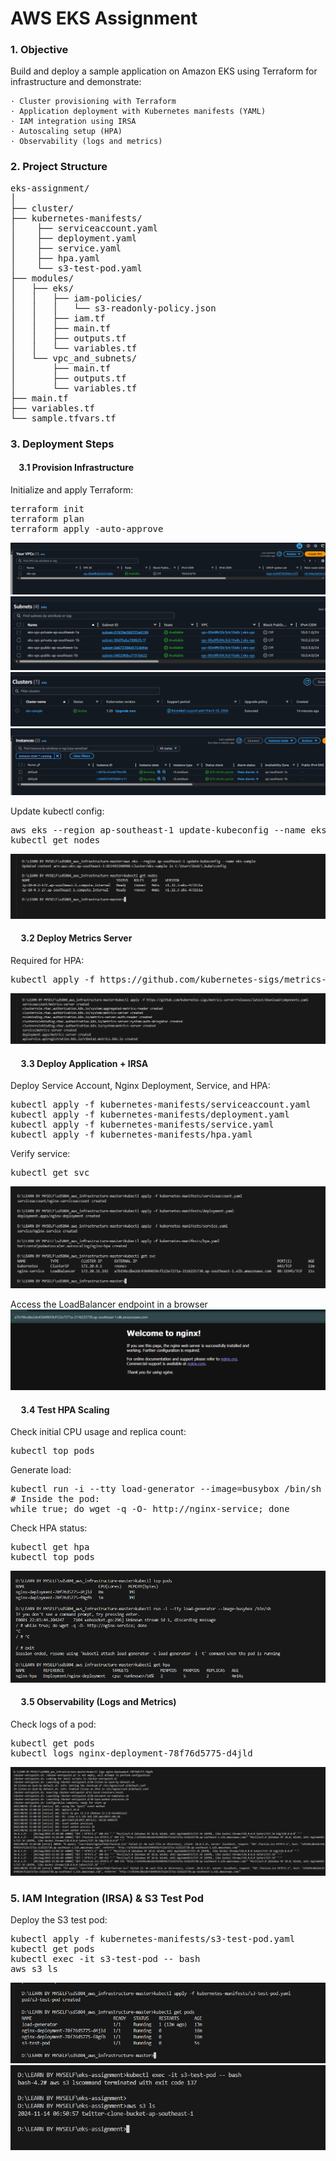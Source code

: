 # AWS EKS Assignment

### 1. Objective
Build and deploy a sample application on Amazon EKS using Terraform for infrastructure and demonstrate:

	· Cluster provisioning with Terraform
	· Application deployment with Kubernetes manifests (YAML)
	· IAM integration using IRSA
	· Autoscaling setup (HPA)
	· Observability (logs and metrics)

### 2. Project Structure
<pre>eks-assignment/
│
├── cluster/
├── kubernetes-manifests/
│    ├── serviceaccount.yaml
│    ├── deployment.yaml
│    ├── service.yaml
│    ├── hpa.yaml
│    └── s3-test-pod.yaml
├── modules/
│	├── eks/
│	│	├── iam-policies/
│	│	│	└── s3-readonly-policy.json
│	│	├── iam.tf
│	│	├── main.tf
│	│	├── outputs.tf
│	│	└── variables.tf
│	└── vpc_and_subnets/
│		├── main.tf
│		├── outputs.tf
│		└── variables.tf
├── main.tf
├── variables.tf
└── sample.tfvars.tf </pre>

### 3. Deployment Steps
#### &nbsp;&nbsp;&nbsp;&nbsp;3.1 Provision Infrastructure
Initialize and apply Terraform:
<pre>
terraform init
terraform plan
terraform apply -auto-approve
</pre>
![P1](/images/p1.png "p1")
![P2](/images/p2.png "p2")
![P3](/images/p3.png "p3")
![P4](/images/p4.png "p4")


Update kubectl config:
<pre>
aws eks --region ap-southeast-1 update-kubeconfig --name eks-sample
kubectl get nodes
</pre>
![P5](/images/p5.png "p5")

#### &nbsp;&nbsp;&nbsp;&nbsp; 3.2 Deploy Metrics Server
Required for HPA:
<pre>
kubectl apply -f https://github.com/kubernetes-sigs/metrics-server/releases/latest/download/components.yaml
</pre>
![P6](/images/p6.png "p6")

#### &nbsp;&nbsp;&nbsp;&nbsp; 3.3 Deploy Application + IRSA
Deploy Service Account, Nginx Deployment, Service, and HPA:
<pre>
kubectl apply -f kubernetes-manifests/serviceaccount.yaml
kubectl apply -f kubernetes-manifests/deployment.yaml
kubectl apply -f kubernetes-manifests/service.yaml
kubectl apply -f kubernetes-manifests/hpa.yaml
</pre>
Verify service:
<pre>
kubectl get svc
</pre>
![P7](/images/p7.png "p7")

Access the LoadBalancer endpoint in a browser
![P8](/images/p8.png "p8")
#### &nbsp;&nbsp;&nbsp;&nbsp; 3.4 Test HPA Scaling
Check initial CPU usage and replica count:
<pre>
kubectl top pods
</pre>
Generate load:
<pre>
kubectl run -i --tty load-generator --image=busybox /bin/sh
# Inside the pod:
while true; do wget -q -O- http://nginx-service; done
</pre>
Check HPA status:
<pre>
kubectl get hpa
kubectl top pods
</pre>
![P9](/images/p9.png "p9")
#### &nbsp;&nbsp;&nbsp;&nbsp; 3.5 Observability (Logs and Metrics)
Check logs of a pod:
<pre>
kubectl get pods
kubectl logs nginx-deployment-78f76d5775-d4jld
</pre>
![P10](/images/p10.png "p10")

### 5. IAM Integration (IRSA) & S3 Test Pod
Deploy the S3 test pod:
<pre>
kubectl apply -f kubernetes-manifests/s3-test-pod.yaml
kubectl get pods
kubectl exec -it s3-test-pod -- bash
aws s3 ls
</pre>
![P11](/images/p11.png "p11")
![P12](/images/p12.png "p12")


